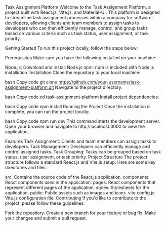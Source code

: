 Task Assignment Platform
Welcome to the Task Assignment Platform, a project built with React.js, Vite.js, and Material-UI. This platform is designed to streamline task assignment processes within a company for software developers, allowing clients and team members to assign tasks to developers who can then efficiently manage, control, and group tasks based on various criteria such as task status, user assignment, or task priority.

Getting Started
To run this project locally, follow the steps below:

Prerequisites
Make sure you have the following installed on your machine:

Node.js: Download and install Node.js
npm: npm is included with Node.js installation.
Installation
Clone the repository to your local machine:

bash
Copy code
git clone https://github.com/your-username/task-assignment-platform.git
Navigate to the project directory:

bash
Copy code
cd task-assignment-platform
Install project dependencies:

bash
Copy code
npm install
Running the Project
Once the installation is complete, you can run the project locally:

bash
Copy code
npm run dev
This command starts the development server. Open your browser and navigate to http://localhost:3000 to view the application.

Features
Task Assignment: Clients and team members can assign tasks to developers.
Task Management: Developers can efficiently manage and control assigned tasks.
Task Grouping: Tasks can be grouped based on task status, user assignment, or task priority.
Project Structure
The project structure follows a standard React.js and Vite.js setup. Here are some key directories and files:

src: Contains the source code of the React.js application.
components: React components used in the application.
pages: React components that represent different pages of the application.
styles: Stylesheets for the application.
public: Public assets such as images and icons.
vite.config.js: Vite.js configuration file.
Contributing
If you'd like to contribute to the project, please follow these guidelines:

Fork the repository.
Create a new branch for your feature or bug fix.
Make your changes and submit a pull request.
